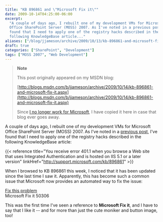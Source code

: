 ```yaml
---
title: "KB 896861 and \"Microsoft Fix it\""
date: 2009-10-14T04:25:00-06:00
excerpt:
  "A couple of days ago, I rebuilt one of my development VMs for Microsoft
  Office SharePoint Server (MOSS) 2007. As I've noted in a previous post , I've
  found that I need to apply one of the registry hacks described in the
  following KnowledgeBase article..."
aliases: ["/blog/jjameson/archive/2009/10/13/kb-896861-and-microsoft-fix-it.aspx", "/blog/jjameson/archive/2009/10/14/kb-896861-and-microsoft-fix-it.aspx"]
draft: true
categories: ["SharePoint", "Development"]
tags: ["MOSS 2007", "Web Development"]
---
```


> **Note**
>
> This post originally appeared on my MSDN blog:
>
> [http://blogs.msdn.com/b/jjameson/archive/2009/10/14/kb-896861-and-microsoft-fix-it.aspx](http://blogs.msdn.com/b/jjameson/archive/2009/10/14/kb-896861-and-microsoft-fix-it.aspx)
>
> Since
> [I no longer work for Microsoft](/blog/jjameson/2011/09/02/last-day-with-microsoft),
> I have copied it here in case that blog ever goes away.

A couple of days ago, I rebuilt one of my development VMs for Microsoft Office
SharePoint Server (MOSS) 2007. As I've noted in a
[previous post](/blog/jjameson/2009/02/10/issues-with-running-moss-2007-on-windows-server-2008),
I've found that I need to apply one of the registry hacks described in the
following KnowledgeBase article:

{{< reference
title="You receive error 401.1 when you browse a Web site that uses Integrated Authentication and is hosted on IIS 5.1 or a later version"
linkHref="http://support.microsoft.com/kb/896861" >}}

When I browsed to KB 896861 this week, I noticed that it has been updated since
the last time I saw it. Apparently, this has become such a common issue that
Microsoft now provides an automated way to fix the issue:

[Fix this problem](http://go.microsoft.com/?linkid=9686309 "Microsoft Fix it")\
Microsoft Fix it 50306

This was the first time I've seen a reference to **Microsoft Fix it**, and I
have to say that I like it -- and for more than just the cute moniker and button
image, too!
